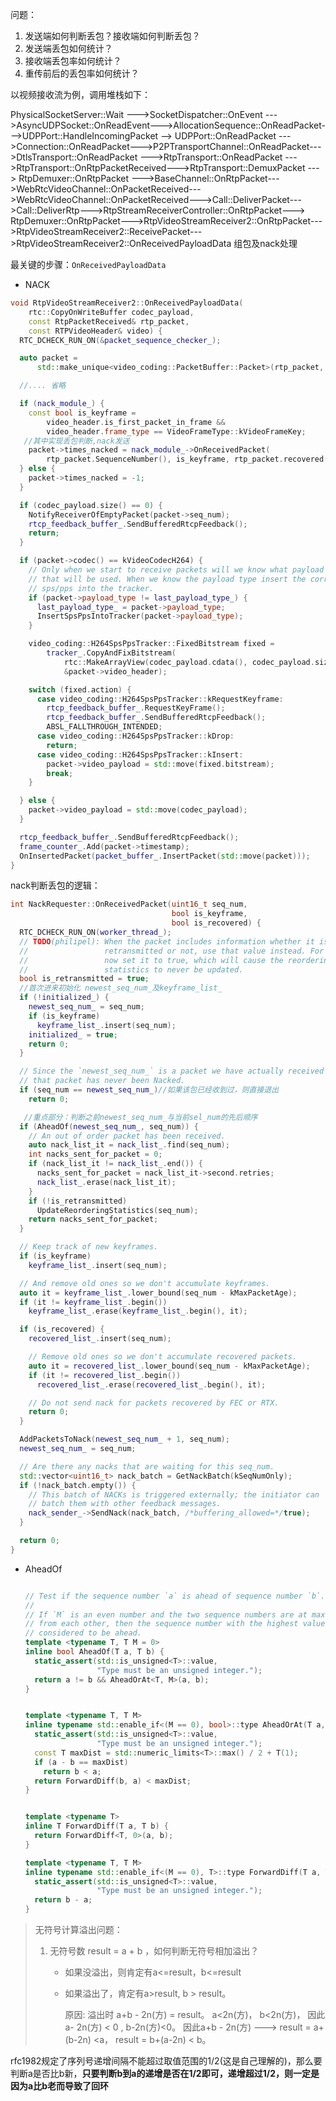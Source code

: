 问题： 

1. 发送端如何判断丢包？接收端如何判断丢包？
2. 发送端丢包如何统计？
3. 接收端丢包率如何统计？
4. 重传前后的丢包率如何统计？



以视频接收流为例，调用堆栈如下：

PhysicalSocketServer::Wait   --->SocketDispatcher::OnEvent   --->AsyncUDPSocket::OnReadEvent--->AllocationSequence::OnReadPacket--->UDPPort::HandleIncomingPacket  --> UDPPort::OnReadPacket --->Connection::OnReadPacket--->P2PTransportChannel::OnReadPacket--->DtlsTransport::OnReadPacket     --->RtpTransport::OnReadPacket    --->RtpTransport::OnRtpPacketReceived--->RtpTransport::DemuxPacket   ---> RtpDemuxer::OnRtpPacket --->BaseChannel::OnRtpPacket--->WebRtcVideoChannel::OnPacketReceived--->WebRtcVideoChannel::OnPacketReceived--->Call::DeliverPacket--->Call::DeliverRtp--->RtpStreamReceiverController::OnRtpPacket---> RtpDemuxer::OnRtpPacket--->RtpVideoStreamReceiver2::OnRtpPacket--->RtpVideoStreamReceiver2::ReceivePacket--->RtpVideoStreamReceiver2::OnReceivedPayloadData   组包及nack处理



最关键的步骤：`OnReceivedPayloadData   `

* NACK 

```c++
void RtpVideoStreamReceiver2::OnReceivedPayloadData(
    rtc::CopyOnWriteBuffer codec_payload,
    const RtpPacketReceived& rtp_packet,
    const RTPVideoHeader& video) {
  RTC_DCHECK_RUN_ON(&packet_sequence_checker_);

  auto packet =
      std::make_unique<video_coding::PacketBuffer::Packet>(rtp_packet, video);

  //.... 省略

  if (nack_module_) {
    const bool is_keyframe =
        video_header.is_first_packet_in_frame &&
        video_header.frame_type == VideoFrameType::kVideoFrameKey;
   //其中实现丢包判断,nack发送
    packet->times_nacked = nack_module_->OnReceivedPacket(
        rtp_packet.SequenceNumber(), is_keyframe, rtp_packet.recovered());
  } else {
    packet->times_nacked = -1;
  }

  if (codec_payload.size() == 0) {
    NotifyReceiverOfEmptyPacket(packet->seq_num);
    rtcp_feedback_buffer_.SendBufferedRtcpFeedback();
    return;
  }

  if (packet->codec() == kVideoCodecH264) {
    // Only when we start to receive packets will we know what payload type
    // that will be used. When we know the payload type insert the correct
    // sps/pps into the tracker.
    if (packet->payload_type != last_payload_type_) {
      last_payload_type_ = packet->payload_type;
      InsertSpsPpsIntoTracker(packet->payload_type);
    }

    video_coding::H264SpsPpsTracker::FixedBitstream fixed =
        tracker_.CopyAndFixBitstream(
            rtc::MakeArrayView(codec_payload.cdata(), codec_payload.size()),
            &packet->video_header);

    switch (fixed.action) {
      case video_coding::H264SpsPpsTracker::kRequestKeyframe:
        rtcp_feedback_buffer_.RequestKeyFrame();
        rtcp_feedback_buffer_.SendBufferedRtcpFeedback();
        ABSL_FALLTHROUGH_INTENDED;
      case video_coding::H264SpsPpsTracker::kDrop:
        return;
      case video_coding::H264SpsPpsTracker::kInsert:
        packet->video_payload = std::move(fixed.bitstream);
        break;
    }

  } else {
    packet->video_payload = std::move(codec_payload);
  }

  rtcp_feedback_buffer_.SendBufferedRtcpFeedback();
  frame_counter_.Add(packet->timestamp);
  OnInsertedPacket(packet_buffer_.InsertPacket(std::move(packet)));
}
```



nack判断丢包的逻辑：

```c++
int NackRequester::OnReceivedPacket(uint16_t seq_num,
                                    bool is_keyframe,
                                    bool is_recovered) {
  RTC_DCHECK_RUN_ON(worker_thread_);
  // TODO(philipel): When the packet includes information whether it is
  //                 retransmitted or not, use that value instead. For
  //                 now set it to true, which will cause the reordering
  //                 statistics to never be updated.
  bool is_retransmitted = true;
  //首次进来初始化 newest_seq_num_及keyframe_list_
  if (!initialized_) {
    newest_seq_num_ = seq_num;
    if (is_keyframe)
      keyframe_list_.insert(seq_num);
    initialized_ = true;
    return 0;
  }

  // Since the `newest_seq_num_` is a packet we have actually received we know
  // that packet has never been Nacked.
  if (seq_num == newest_seq_num_)//如果该包已经收到过，则直接退出
    return 0;

   //重点部分：判断之前newest_seq_num_与当前sel_num的先后顺序
  if (AheadOf(newest_seq_num_, seq_num)) {
    // An out of order packet has been received.
    auto nack_list_it = nack_list_.find(seq_num);
    int nacks_sent_for_packet = 0;
    if (nack_list_it != nack_list_.end()) {
      nacks_sent_for_packet = nack_list_it->second.retries;
      nack_list_.erase(nack_list_it);
    }
    if (!is_retransmitted)
      UpdateReorderingStatistics(seq_num);
    return nacks_sent_for_packet;
  }

  // Keep track of new keyframes.
  if (is_keyframe)
    keyframe_list_.insert(seq_num);

  // And remove old ones so we don't accumulate keyframes.
  auto it = keyframe_list_.lower_bound(seq_num - kMaxPacketAge);
  if (it != keyframe_list_.begin())
    keyframe_list_.erase(keyframe_list_.begin(), it);

  if (is_recovered) {
    recovered_list_.insert(seq_num);

    // Remove old ones so we don't accumulate recovered packets.
    auto it = recovered_list_.lower_bound(seq_num - kMaxPacketAge);
    if (it != recovered_list_.begin())
      recovered_list_.erase(recovered_list_.begin(), it);

    // Do not send nack for packets recovered by FEC or RTX.
    return 0;
  }

  AddPacketsToNack(newest_seq_num_ + 1, seq_num);
  newest_seq_num_ = seq_num;

  // Are there any nacks that are waiting for this seq_num.
  std::vector<uint16_t> nack_batch = GetNackBatch(kSeqNumOnly);
  if (!nack_batch.empty()) {
    // This batch of NACKs is triggered externally; the initiator can
    // batch them with other feedback messages.
    nack_sender_->SendNack(nack_batch, /*buffering_allowed=*/true);
  }

  return 0;
}
```



* AheadOf 

  ```c++
  
  // Test if the sequence number `a` is ahead of sequence number `b`.
  //
  // If `M` is an even number and the two sequence numbers are at max distance
  // from each other, then the sequence number with the highest value is
  // considered to be ahead.
  template <typename T, T M = 0>
  inline bool AheadOf(T a, T b) {
    static_assert(std::is_unsigned<T>::value,
                  "Type must be an unsigned integer.");
    return a != b && AheadOrAt<T, M>(a, b);
  }
  
  
  template <typename T, T M>
  inline typename std::enable_if<(M == 0), bool>::type AheadOrAt(T a, T b) {
    static_assert(std::is_unsigned<T>::value,
                  "Type must be an unsigned integer.");
    const T maxDist = std::numeric_limits<T>::max() / 2 + T(1);
    if (a - b == maxDist)
      return b < a;
    return ForwardDiff(b, a) < maxDist;
  }
  
  
  template <typename T>
  inline T ForwardDiff(T a, T b) {
    return ForwardDiff<T, 0>(a, b);
  }
  
  template <typename T, T M>
  inline typename std::enable_if<(M == 0), T>::type ForwardDiff(T a, T b) {
    static_assert(std::is_unsigned<T>::value,
                  "Type must be an unsigned integer.");
    return b - a;
  }
  
  ```





> 无符号计算溢出问题：
>
> 1. 无符号数 result  = a + b ，如何判断无符号相加溢出？
>
>    *  如果没溢出，则肯定有a<=result，b<=result
>
>    * 如果溢出了，肯定有a>result, b > result。
>
>      原因:  溢出时 a+b - 2n(方) =  result。 a<2n(方)， b<2n(方)， 因此 a- 2n(方) < 0 , b-2n(方)<0。 因此a+b - 2n(方) ---> result = a+(b-2n) <a，  result = b+(a-2n) < b。



rfc1982规定了序列号递增间隔不能超过取值范围的1/2(这是自己理解的)，那么要判断a是否比b新，**只要判断b到a的递增是否在1/2即可，递增超过1/2，则一定是因为a比b老而导致了回环**



